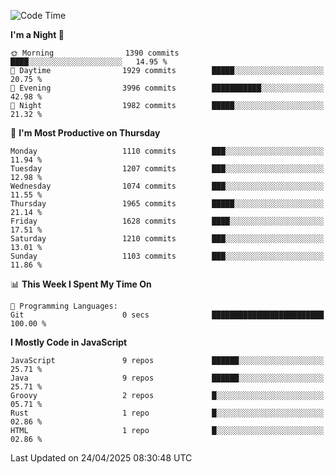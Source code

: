 <!--START_SECTION:waka-->
![Code Time](http://img.shields.io/badge/Code%20Time-1%2C343%20hrs%2058%20mins-blue)

**I'm a Night 🦉** 

```text
🌞 Morning                1390 commits        ████░░░░░░░░░░░░░░░░░░░░░   14.95 % 
🌆 Daytime                1929 commits        █████░░░░░░░░░░░░░░░░░░░░   20.75 % 
🌃 Evening                3996 commits        ███████████░░░░░░░░░░░░░░   42.98 % 
🌙 Night                  1982 commits        █████░░░░░░░░░░░░░░░░░░░░   21.32 % 
```
📅 **I'm Most Productive on Thursday** 

```text
Monday                   1110 commits        ███░░░░░░░░░░░░░░░░░░░░░░   11.94 % 
Tuesday                  1207 commits        ███░░░░░░░░░░░░░░░░░░░░░░   12.98 % 
Wednesday                1074 commits        ███░░░░░░░░░░░░░░░░░░░░░░   11.55 % 
Thursday                 1965 commits        █████░░░░░░░░░░░░░░░░░░░░   21.14 % 
Friday                   1628 commits        ████░░░░░░░░░░░░░░░░░░░░░   17.51 % 
Saturday                 1210 commits        ███░░░░░░░░░░░░░░░░░░░░░░   13.01 % 
Sunday                   1103 commits        ███░░░░░░░░░░░░░░░░░░░░░░   11.86 % 
```


📊 **This Week I Spent My Time On** 

```text
💬 Programming Languages: 
Git                      0 secs              █████████████████████████   100.00 % 
```

**I Mostly Code in JavaScript** 

```text
JavaScript               9 repos             ██████░░░░░░░░░░░░░░░░░░░   25.71 % 
Java                     9 repos             ██████░░░░░░░░░░░░░░░░░░░   25.71 % 
Groovy                   2 repos             █░░░░░░░░░░░░░░░░░░░░░░░░   05.71 % 
Rust                     1 repo              █░░░░░░░░░░░░░░░░░░░░░░░░   02.86 % 
HTML                     1 repo              █░░░░░░░░░░░░░░░░░░░░░░░░   02.86 % 
```




 Last Updated on 24/04/2025 08:30:48 UTC
<!--END_SECTION:waka-->
